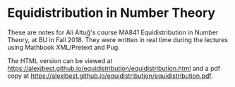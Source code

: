 # Equidistribution in Number Theory
These are notes for Ali Altuğ's course MA841  Equidistribution in Number Theory, at BU in Fall 2018.
They were written in real time during the lectures using Mathbook XML/Pretext and Pug.

The HTML version can be viewed at <https://alexjbest.github.io/equidistribution/equidistribution.html> and a pdf copy at <https://alexjbest.github.io/equidistribution/equidistribution.pdf>.

